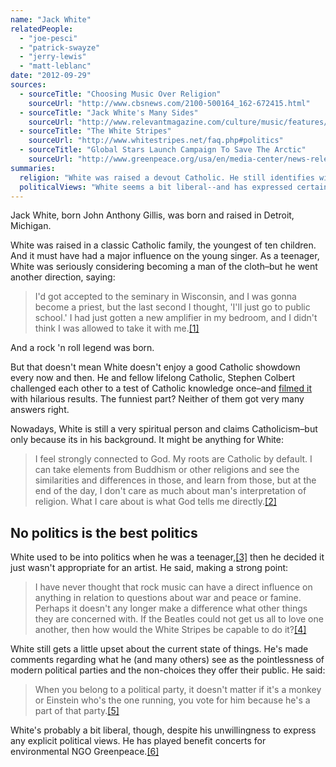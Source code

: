 ```yaml
---
name: "Jack White"
relatedPeople:
  - "joe-pesci"
  - "patrick-swayze"
  - "jerry-lewis"
  - "matt-leblanc"
date: "2012-09-29"
sources:
  - sourceTitle: "Choosing Music Over Religion"
    sourceUrl: "http://www.cbsnews.com/2100-500164_162-672415.html"
  - sourceTitle: "Jack White's Many Sides"
    sourceUrl: "http://www.relevantmagazine.com/culture/music/features/20878-jack-whites-many-sides"
  - sourceTitle: "The White Stripes"
    sourceUrl: "http://www.whitestripes.net/faq.php#politics"
  - sourceTitle: "Global Stars Launch Campaign To Save The Arctic"
    sourceUrl: "http://www.greenpeace.org/usa/en/media-center/news-releases/GLOBAL-STARS-LAUNCH-CAMPAIGN-TO-SAVE-THE-ARCTIC/"
summaries:
  religion: "White was raised a devout Catholic. He still identifies with Catholicism but potentially finds spiritual fulfillment in any religion."
  politicalViews: "White seems a bit liberal--and has expressed certain political frustrations. But overall, he wants to keep his political beliefs to himself."
---
```


Jack White, born John Anthony Gillis, was born and raised in Detroit, Michigan.

White was raised in a classic Catholic family, the youngest of ten children. And it must have had a major influence on the young singer. As a teenager, White was seriously considering becoming a man of the cloth–but he went another direction, saying:

>I'd got accepted to the seminary in Wisconsin, and I was gonna become a priest, but the last second I thought, 'I'll just go to public school.' I had just gotten a new amplifier in my bedroom, and I didn't think I was allowed to take it with me.<a class="source-citation" href="#http%3A%2F%2Fwww.cbsnews.com%2F2100-500164_162-672415.html" title="Choosing Music Over Religion">[1]</a>

And a rock 'n roll legend was born.

But that doesn't mean White doesn't enjoy a good Catholic showdown every now and then. He and fellow lifelong Catholic, Stephen Colbert challenged each other to a test of Catholic knowledge once–and [filmed it](http://www.huffingtonpost.com/2011/06/24/jack-white-stephen-colbert_n_884052.html) with hilarious results. The funniest part? Neither of them got very many answers right.

Nowadays, White is still a very spiritual person and claims Catholicism–but only because its in his background. It might be anything for White:

>I feel strongly connected to God. My roots are Catholic by default. I can take elements from Buddhism or other religions and see the similarities and differences in those, and learn from those, but at the end of the day, I don't care as much about man's interpretation of religion. What I care about is what God tells me directly.<a class="source-citation" href="#http%3A%2F%2Fwww.relevantmagazine.com%2Fculture%2Fmusic%2Ffeatures%2F20878-jack-whites-many-sides" title="Jack White&apos;s Many Sides">[2]</a>

## 

## No politics is the best politics

White used to be into politics when he was a teenager,<a class="source-citation" href="#http%3A%2F%2Fwww.whitestripes.net%2Ffaq.php%23politics" title="The White Stripes">[3]</a> then he decided it just wasn't appropriate for an artist. He said, making a strong point:

>I have never thought that rock music can have a direct influence on anything in relation to questions about war and peace or famine. Perhaps it doesn't any longer make a difference what other things they are concerned with. If the Beatles could not get us all to love one another, then how would the White Stripes be capable to do it?<a class="source-citation" href="#http%3A%2F%2Fwww.whitestripes.net%2Ffaq.php%23politics" title="The White Stripes">[4]</a>

White still gets a little upset about the current state of things. He's made comments regarding what he (and many others) see as the pointlessness of modern political parties and the non-choices they offer their public. He said:

>When you belong to a political party, it doesn't matter if it's a monkey or Einstein who's the one running, you vote for him because he's a part of that party.<a class="source-citation" href="#http%3A%2F%2Fwww.whitestripes.net%2Ffaq.php%23politics" title="The White Stripes">[5]</a>

White's probably a bit liberal, though, despite his unwillingness to express any explicit political views. He has played benefit concerts for environmental NGO Greenpeace.<a class="source-citation" href="#http%3A%2F%2Fwww.greenpeace.org%2Fusa%2Fen%2Fmedia-center%2Fnews-releases%2FGLOBAL-STARS-LAUNCH-CAMPAIGN-TO-SAVE-THE-ARCTIC%2F" title="Global Stars Launch Campaign To Save The Arctic">[6]</a>
